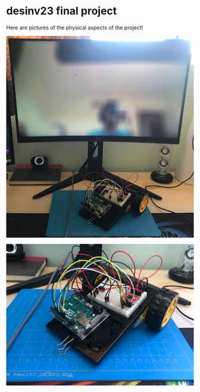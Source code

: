 # desinv23 final project

Here are pictures of the physical aspects of the project!

![](main.png)

![](car.jpg)
